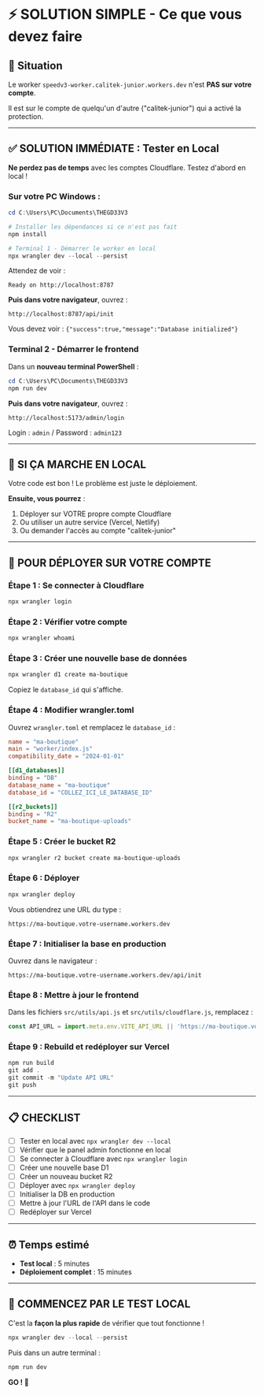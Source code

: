 # ⚡ SOLUTION SIMPLE - Ce que vous devez faire

## 🎯 Situation

Le worker `speedv3-worker.calitek-junior.workers.dev` n'est **PAS sur votre compte**.

Il est sur le compte de quelqu'un d'autre ("calitek-junior") qui a activé la protection.

---

## ✅ SOLUTION IMMÉDIATE : Tester en Local

**Ne perdez pas de temps** avec les comptes Cloudflare. Testez d'abord en local !

### Sur votre PC Windows :

```powershell
cd C:\Users\PC\Documents\THEGD33V3

# Installer les dépendances si ce n'est pas fait
npm install

# Terminal 1 - Démarrer le worker en local
npx wrangler dev --local --persist
```

Attendez de voir :
```
Ready on http://localhost:8787
```

**Puis dans votre navigateur**, ouvrez :
```
http://localhost:8787/api/init
```

Vous devez voir : `{"success":true,"message":"Database initialized"}`

### Terminal 2 - Démarrer le frontend

Dans un **nouveau terminal PowerShell** :

```powershell
cd C:\Users\PC\Documents\THEGD33V3
npm run dev
```

**Puis dans votre navigateur**, ouvrez :
```
http://localhost:5173/admin/login
```

Login : `admin` / Password : `admin123`

---

## 🎉 SI ÇA MARCHE EN LOCAL

Votre code est bon ! Le problème est juste le déploiement.

**Ensuite, vous pourrez** :
1. Déployer sur VOTRE propre compte Cloudflare
2. Ou utiliser un autre service (Vercel, Netlify)
3. Ou demander l'accès au compte "calitek-junior"

---

## 🚀 POUR DÉPLOYER SUR VOTRE COMPTE

### Étape 1 : Se connecter à Cloudflare

```powershell
npx wrangler login
```

### Étape 2 : Vérifier votre compte

```powershell
npx wrangler whoami
```

### Étape 3 : Créer une nouvelle base de données

```powershell
npx wrangler d1 create ma-boutique
```

Copiez le `database_id` qui s'affiche.

### Étape 4 : Modifier wrangler.toml

Ouvrez `wrangler.toml` et remplacez le `database_id` :

```toml
name = "ma-boutique"
main = "worker/index.js"
compatibility_date = "2024-01-01"

[[d1_databases]]
binding = "DB"
database_name = "ma-boutique"
database_id = "COLLEZ_ICI_LE_DATABASE_ID"

[[r2_buckets]]
binding = "R2"
bucket_name = "ma-boutique-uploads"
```

### Étape 5 : Créer le bucket R2

```powershell
npx wrangler r2 bucket create ma-boutique-uploads
```

### Étape 6 : Déployer

```powershell
npx wrangler deploy
```

Vous obtiendrez une URL du type :
```
https://ma-boutique.votre-username.workers.dev
```

### Étape 7 : Initialiser la base en production

Ouvrez dans le navigateur :
```
https://ma-boutique.votre-username.workers.dev/api/init
```

### Étape 8 : Mettre à jour le frontend

Dans les fichiers `src/utils/api.js` et `src/utils/cloudflare.js`, remplacez :

```javascript
const API_URL = import.meta.env.VITE_API_URL || 'https://ma-boutique.votre-username.workers.dev'
```

### Étape 9 : Rebuild et redéployer sur Vercel

```powershell
npm run build
git add .
git commit -m "Update API URL"
git push
```

---

## 📋 CHECKLIST

- [ ] Tester en local avec `npx wrangler dev --local`
- [ ] Vérifier que le panel admin fonctionne en local
- [ ] Se connecter à Cloudflare avec `npx wrangler login`
- [ ] Créer une nouvelle base D1
- [ ] Créer un nouveau bucket R2
- [ ] Déployer avec `npx wrangler deploy`
- [ ] Initialiser la DB en production
- [ ] Mettre à jour l'URL de l'API dans le code
- [ ] Redéployer sur Vercel

---

## ⏰ Temps estimé

- **Test local** : 5 minutes
- **Déploiement complet** : 15 minutes

---

## 🎯 COMMENCEZ PAR LE TEST LOCAL

C'est la **façon la plus rapide** de vérifier que tout fonctionne !

```powershell
npx wrangler dev --local --persist
```

Puis dans un autre terminal :
```powershell
npm run dev
```

**GO ! 🚀**
